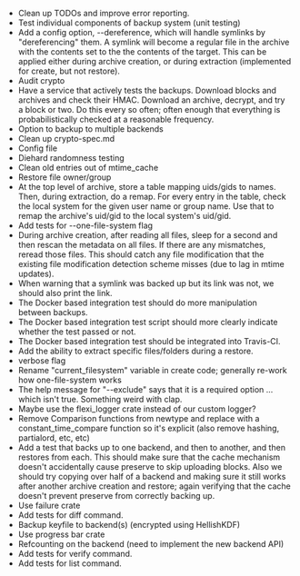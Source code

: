  * Clean up TODOs and improve error reporting.
 * Test individual components of backup system (unit testing)
 * Add a config option, --dereference, which will handle symlinks by "dereferencing" them.  A symlink will become a regular file in the archive with the contents set to the the contents of the target.  This can be applied either during archive creation, or during extraction (implemented for create, but not restore).
 * Audit crypto
 * Have a service that actively tests the backups.  Download blocks and archives and check their HMAC.  Download an archive, decrypt, and try a block or two.  Do this every so often; often enough that everything is probabilistically checked at a reasonable frequency.
 * Option to backup to multiple backends
 * Clean up crypto-spec.md
 * Config file
 * Diehard randomness testing
 * Clean old entries out of mtime_cache
 * Restore file owner/group
 * At the top level of archive, store a table mapping uids/gids to names.  Then, during extraction, do a remap.  For every entry in the table, check the local system for the given user name or group name.  Use that to remap the archive's uid/gid to the local system's uid/gid.
 * Add tests for --one-file-system flag
 * During archive creation, after reading all files, sleep for a second and then rescan the metadata on all files.  If there are any mismatches, reread those files.  This should catch any file modification that the existing file modification detection scheme misses (due to lag in mtime updates).
 * When warning that a symlink was backed up but its link was not, we should also print the link.
 * The Docker based integration test should do more manipulation between backups.
 * The Docker based integration test script should more clearly indicate whether the test passed or not.
 * The Docker based integration test should be integrated into Travis-CI.
 * Add the ability to extract specific files/folders during a restore.
 * verbose flag
 * Rename "current_filesystem" variable in create code; generally re-work how one-file-system works
 * The help message for "--exclude" says that it is a required option ... which isn't true.  Something weird with clap.
 * Maybe use the flexi_logger crate instead of our custom logger?
 * Remove Comparison functions from newtype and replace with a constant_time_compare function so it's explicit (also remove hashing, partialord, etc, etc)
 * Add a test that backs up to one backend, and then to another, and then restores from each.  This should make sure that the cache mechanism doesn't accidentally cause preserve to skip uploading blocks.  Also we should try copying over half of a backend and making sure it still works after another archive creation and restore; again verifying that the cache doesn't prevent preserve from correctly backing up.
 * Use failure crate
 * Add tests for diff command.
 * Backup keyfile to backend(s) (encrypted using HellishKDF)
 * Use progress bar crate
 * Refcounting on the backend (need to implement the new backend API)
 * Add tests for verify command.
 * Add tests for list command.